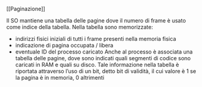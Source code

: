 [[Paginazione]]

Il SO mantiene una tabella delle pagine dove il numero di frame è
usato come indice della tabella.
Nella tabella sono memorizzate:
-  indirizzi fisici iniziali di tutti i frame presenti nella memoria fisica
- indicazione di pagina occupata / libera
- eventuale ID del processo caricato
Anche al processo è associata una tabella delle pagine, dove sono indicati quali segmenti di codice sono caricati in RAM e quali su disco. Tale informazione nella tabella è riportata attraverso l’uso di un bit, detto bit di validità, il cui valore è 1 se la pagina è in memoria, 0 altrimenti